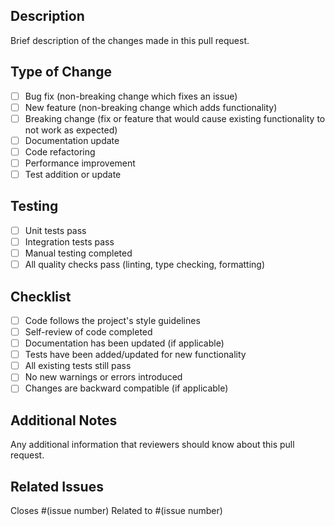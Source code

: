 ## Description
Brief description of the changes made in this pull request.

## Type of Change
- [ ] Bug fix (non-breaking change which fixes an issue)
- [ ] New feature (non-breaking change which adds functionality)
- [ ] Breaking change (fix or feature that would cause existing functionality to not work as expected)
- [ ] Documentation update
- [ ] Code refactoring
- [ ] Performance improvement
- [ ] Test addition or update

## Testing
- [ ] Unit tests pass
- [ ] Integration tests pass
- [ ] Manual testing completed
- [ ] All quality checks pass (linting, type checking, formatting)

## Checklist
- [ ] Code follows the project's style guidelines
- [ ] Self-review of code completed
- [ ] Documentation has been updated (if applicable)
- [ ] Tests have been added/updated for new functionality
- [ ] All existing tests still pass
- [ ] No new warnings or errors introduced
- [ ] Changes are backward compatible (if applicable)

## Additional Notes
Any additional information that reviewers should know about this pull request.

## Related Issues
Closes #(issue number)
Related to #(issue number) 